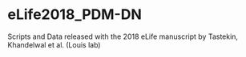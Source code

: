 # eLife2018_PDM-DN
Scripts and Data released with the 2018 eLife manuscript by Tastekin, Khandelwal et al. (Louis lab)
